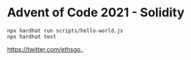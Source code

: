 # Advent of Code 2021 - Solidity

```
npx hardhat run scripts/hello-world.js
npx hardhat test
```

https://twitter.com/ethsgo_
